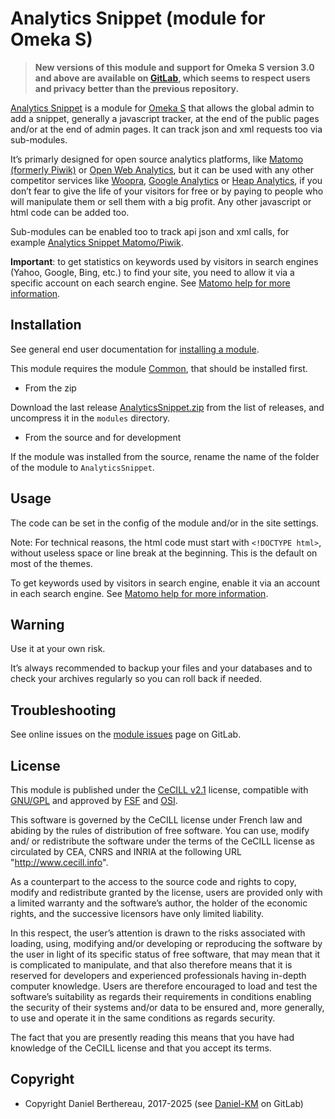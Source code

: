 Analytics Snippet (module for Omeka S)
======================================

> __New versions of this module and support for Omeka S version 3.0 and above
> are available on [GitLab], which seems to respect users and privacy better
> than the previous repository.__

[Analytics Snippet] is a module for [Omeka S] that allows the global admin to
add a snippet, generally a javascript tracker, at the end of the public pages
and/or at the end of admin pages. It can track json and xml requests too via
sub-modules.

It’s primarly designed for open source analytics platforms, like [Matomo (formerly Piwik)]
or [Open Web Analytics], but it can be used with any other competitor services like [Woopra],
[Google Analytics] or [Heap Analytics], if you don’t fear to give the life of
your visitors for free or by paying to people who will manipulate them or sell
them with a big profit. Any other javascript or html code can be added too.

Sub-modules can be enabled too to track api json and xml calls, for example [Analytics Snippet Matomo/Piwik].

**Important**: to get statistics on keywords used by visitors in search engines
(Yahoo, Google, Bing, etc.) to find your site, you need to allow it via a specific
account on each search engine. See [Matomo help for more information].


Installation
------------

See general end user documentation for [installing a module].

This module requires the module [Common], that should be installed first.

* From the zip

Download the last release [AnalyticsSnippet.zip] from the list of releases,
and uncompress it in the `modules` directory.

* From the source and for development

If the module was installed from the source, rename the name of the folder of
the module to `AnalyticsSnippet`.


Usage
-----

The code can be set in the config of the module and/or in the site settings.

Note: For technical reasons, the html code must start with `<!DOCTYPE html>`,
without useless space or line break at the beginning. This is the default on
most of the themes.

To get keywords used by visitors in search engine, enable it via an account in
each search engine. See [Matomo help for more information].


Warning
-------

Use it at your own risk.

It’s always recommended to backup your files and your databases and to check
your archives regularly so you can roll back if needed.


Troubleshooting
---------------

See online issues on the [module issues] page on GitLab.


License
-------

This module is published under the [CeCILL v2.1] license, compatible with
[GNU/GPL] and approved by [FSF] and [OSI].

This software is governed by the CeCILL license under French law and abiding by
the rules of distribution of free software. You can use, modify and/ or
redistribute the software under the terms of the CeCILL license as circulated by
CEA, CNRS and INRIA at the following URL "http://www.cecill.info".

As a counterpart to the access to the source code and rights to copy, modify and
redistribute granted by the license, users are provided only with a limited
warranty and the software’s author, the holder of the economic rights, and the
successive licensors have only limited liability.

In this respect, the user’s attention is drawn to the risks associated with
loading, using, modifying and/or developing or reproducing the software by the
user in light of its specific status of free software, that may mean that it is
complicated to manipulate, and that also therefore means that it is reserved for
developers and experienced professionals having in-depth computer knowledge.
Users are therefore encouraged to load and test the software’s suitability as
regards their requirements in conditions enabling the security of their systems
and/or data to be ensured and, more generally, to use and operate it in the same
conditions as regards security.

The fact that you are presently reading this means that you have had knowledge
of the CeCILL license and that you accept its terms.


Copyright
---------

* Copyright Daniel Berthereau, 2017-2025 (see [Daniel-KM] on GitLab)


[Analytics Snippet]: https://gitlab.com/Daniel-KM/Omeka-S-module-AnalyticsSnippet
[Omeka S]: https://omeka.org/s
[Matomo (formerly Piwik)]: https://matomo.org
[Matomo help for more information]: https://matomo.org/faq/reports/analyse-search-keywords-reports
[Open Web Analytics]: http://www.openwebanalytics.com
[Woopra]: https://www.woopra.com
[Google Analytics]: https://www.google.com/analytics
[Heap Analytics]: http://heapanalytics.com
[Analytics Snippet Matomo/Piwik]: https://gitlab.com/Daniel-KM/Omeka-S-module-AnalyticsSnippetPiwik
[installing a module]: https://omeka.org/s/docs/user-manual/modules/#installing-modules
[Common]: https://gitlab.com/Daniel-KM/Omeka-S-module-Common
[AnalyticsSnippet.zip]: https://github.com/Daniel-KM/Omeka-S-module-AnalyticsSnippet/releases
[module issues]: https://gitlab.com/Daniel-KM/Omeka-S-module-AnalyticsSnippet/-/issues
[CeCILL v2.1]: https://www.cecill.info/licences/Licence_CeCILL_V2.1-en.html
[GNU/GPL]: https://www.gnu.org/licenses/gpl-3.0.html
[FSF]: https://www.fsf.org
[OSI]: http://opensource.org
[GitLab]: https://gitlab.com/Daniel-KM
[Daniel-KM]: https://gitlab.com/Daniel-KM "Daniel Berthereau"
